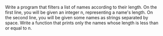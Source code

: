 Write a program that filters a list of names according to their length. On the first line, you will be given an integer n, representing a name's length. On the second line, you will be given some names as strings separated by space. Write a function that prints only the names whose length is less than or equal to n.


